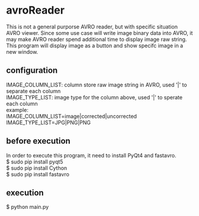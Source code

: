 # avroReader
This is not a general purporse AVRO reader, but with specific situation AVRO viewer. Since some use case will write image binary data into AVRO, it may make AVRO reader spend additional time to display image raw string. This program will display image as a button and show specifc image in a new window.

## configuration
IMAGE_COLUMN_LIST: column store raw image string in AVRO, used '|' to separate each column  
IMAGE_TYPE_LIST: image type for the column above, used '|' to sperate each column  
example:  
IMAGE_COLUMN_LIST=image|corrected|uncorrected  
IMAGE_TYPE_LIST=JPG|PNG|PNG  

## before execution
In order to execute this program, it need to install PyQt4 and fastavro.  
$ sudo pip install pyqt5  
$ sudo pip install Cython  
$ sudo pip install fastavro  

## execution
$ python main.py
